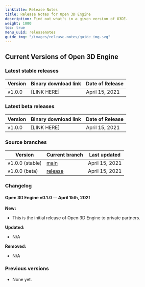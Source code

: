 ```yaml
---
linktitle: Release Notes
title: Release Notes for Open 3D Engine
description: Find out what's in a given version of O3DE.
weight: 1000
toc: true
menu_uuid: releasenotes
guide_img: "/images/release-notes/guide_img.svg"
---
```


## Current Versions of Open 3D Engine

### Latest stable releases

| Version      | Binary download link          |  Date of Release   |
|--------------|-------------------------------|--------------------|
| v1.0.0       | [LINK HERE]                   |  April 15, 2021    |

### Latest beta releases

| Version      | Binary download link          |  Date of Release   |
|--------------|-------------------------------|--------------------|
| v1.0.0       | [LINK HERE]                   |  April 15, 2021    |

### Source branches

| Version         | Current branch                   |  Last updated      |
|-----------------|----------------------------------|--------------------|
| v1.0.0 (stable) | [main](https://github.com)       |  April 15, 2021    |
| v1.0.0 (beta)   | [release](https://github.com)    |  April 15, 2021    |

### Changelog

#### Open 3D Engine v0.1.0 -- April 15th, 2021

**New:**

* This is the initial release of Open 3D Engine to private partners.

**Updated:**

* N/A

**Removed:**

* N/A

### Previous versions

* None yet.
